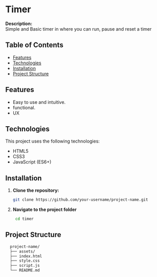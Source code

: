 # Timer

**Description:**  
Simple and Basic timer in where you can run, pause and reset a timer

## Table of Contents

- [Features](#features)
- [Technologies](#technologies)
- [Installation](#installation)
- [Project Structure](#project-structure)
  
## Features

- Easy to use and intuitive.
- functional.
- UX

## Technologies

This project uses the following technologies:

- HTML5
- CSS3
- JavaScript (ES6+)

## Installation

1. **Clone the repository:**

   ```bash
   git clone https://github.com/your-username/project-name.git

2. **Navigate to the project folder**
   ```bash
    cd timer

## Project Structure
```bash
  project-name/
  ├── assets/
  ├── index.html
  ├── style.css
  ├── script.js
  └── README.md
```
